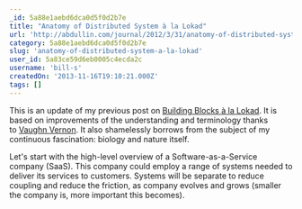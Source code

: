 ```yaml
---
_id: 5a88e1aebd6dca0d5f0d2b7e
title: "Anatomy of Distributed System à la Lokad"
url: 'http://abdullin.com/journal/2012/3/31/anatomy-of-distributed-system-a-la-lokad.html'
category: 5a88e1aebd6dca0d5f0d2b7e
slug: 'anatomy-of-distributed-system-a-la-lokad'
user_id: 5a83ce59d6eb0005c4ecda2c
username: 'bill-s'
createdOn: '2013-11-16T19:10:21.000Z'
tags: []
---
```


This is an update of my previous post on <a href="http://abdullin.com/journal/2012/3/9/building-blocks-in-cqrs-world-a-la-lokad.html">Building Blocks à la Lokad</a>. It is based on improvements of the understanding and terminology thanks to <a href="http://vaughnvernon.co/">Vaughn Vernon</a>. It also shamelessly borrows from the subject of my continuous fascination: biology and nature itself.

Let's start with the high-level overview of a Software-as-a-Service company (SaaS). This company could employ a range of systems needed to deliver its services to customers. Systems will be separate to reduce coupling and reduce the friction, as company evolves and grows (smaller the company is, more important this becomes).
